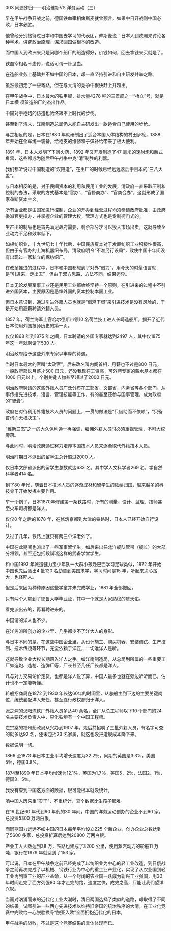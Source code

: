 003 同途殊归——明治维新VS 洋务运动（三）





早在甲午战争开战之前，德国铁血宰相俾斯麦就曾预言，如果中日开战则中国必败，日本必胜。

他曾经分别接待过日本和中国去学习的代表团，俾斯麦说：日本人到欧洲来讨论各种学术，讲究政治原理，谋求回国做根本的改造。

而中国人到欧洲来只是问哪个船厂的船造得好，价钱如何，回去拿钱来买就是了。

铁血宰相名不虚传，说话可谓一针见血。

在造船业务上基础并不如中国的日本，却一直坚持引进和自主研发并举之路。

虽然最初走了一些弯路，但在与大清的竞争中很快赶上并超出。

在甲午战争中，日本最大的铁甲舰，排水量4278 吨的三景舰之一“桥立”号，就是日本横
须贺造船厂的杰出作品。

中国对于枪炮的仿造也始终跟不上时代的步伐。

甚至到了清末，江南制造总局仍未能自主研发出一款适合自己使用的步枪。

与之相反的是，日本在1880 年就研制出了适合本国人体结构的村田步枪，1888 年开始在全军统一装备，给枪支的维修和子弹补给带来了极大便利。

1891 年，日本人发明了下濑火药，1892 年又开发制造了47 毫米的速射炮和新式鱼雷，这些都成为随后甲午战争中克“清”制胜的利器。

我们都听说过中国制造的“汉阳造”，在出厂的时候已经远远落后于日本的“三八大盖”。

与日本相反的是，对于民间资本的利用和民用工业的发展，清政府一直采取压制和控制的办法，采取的方式基本是“官办”、“官督商办”、“官商合办”，这就形成了国家垄断资本主义。

所有企业都是由国家进行控制，企业的开办到经营过程均须奏请政府批准，由政府委派官吏操办，并掌握企业的管理大权，管理方式也是专制衙门式的。

生产出的制品也是首先满足政府需要，剩余部分才可以投入市场出卖，这就导致企业动力不足和效率低下。

如棉纺织业，十九世纪七十年代后，中国民族资本对于发展纺织工业积极性很高，但由于有官办的上海机器织布局，清政府明令“不准另行设局”，致使中国十年间没有出现过一家私立的棉纺织厂。







在改革推进的过程中，日本和中国都想到了对外“借力”，用今天的时髦语言就是“引进来、走出去”，但由于双方思路、方法不同，结果迥异。

日本无论发展军事工业还是民用工业都始终坚持一个原则，在引进来的过程中不引进外国资本，主要原因是忌惮外国的资本控制本国工业。

但日本意识到，通过引进外籍人员也就是“借鸡下蛋”来引进技术是没有风险的，于是开始用高薪聘请外籍人员。

1857 年，荷兰海军士官哈尔德斯带领10 名荷兰技工进人长崎造船所，揭开了近代日本使用外国技师历史的第一页。

仅仅1868 年到1875 年之间，日本聘请的外国专家就达到2497 人，其中仅1875 年这一年就聘请了530 人。

明治政府给予这些外来专家以丰厚的待遇。

当时日本最大的官叫“太政官”，后来改名叫内阁首相，月薪也不过是800 日元，一般政府部长月薪才500 日元，还没我现在工资高，可外聘专家的薪水基本都在1000 日元以上，个别关键人物甚至超过了2000 日元。

明治政府聘请的这些外籍人员广泛分布在工部省、文部省、内务省等各个部门，从事传授先进技术、语言、管理技能等工作，有的甚至还参与国事管理，成为政府的“智囊”。

政府在对待利用外籍技术人员的问题上，一贯的做法是“只借助而不依赖”，“只备咨询而无权决策”。

“维新三杰”之一的大久保利通一再强调，雇佣外籍人员时必须重视管理，不可大权旁落。

与此同时，明治政府通过努力培养本国技术人员来逐渐取代外籍技术人员。

明治时期日本派出的留学生总计超过2000 人。

仅日本文部省派出的留学生总数就达683 名，其中学人文科学者269 名，学自然科学者414 名。

到了80 年代，随着日本技术人员的逐渐成材和留学生的陆续归国，越来越多的科技骨干开始发挥主要作用。

举一个例子，日本1870年修建第一条铁路时，所有的测量、设计、监理、技师甚至火车司机都是洋人。

仅仅8 年之后的1878 年，在修筑京都到大津的铁路时，日本人已经开始自行设计。

又过了几年，铁路上就只有两三个洋老外了。

中国在此期间也派出了一些军事留学生，如后来出任北洋舰队管带（舰长）的大部分将领，甚至还包括段祺瑞这样的武备学堂学生。

和中国1993 年派遣健力宝少年队一大群小孩赴巴西学习足球类似，1872 年开始中国也先后派出4 批120 名幼童到美国求学，学习时间是15 年，听起来决心蛮大，也怪吓人。

但是后来因为种种原因这些学童并未完成学业，1881 年全部撤回。

只有两个人拿到了耶鲁大学毕业证，其中一个就是大家熟稔的詹天佑。



看完派出去的，再看聘进来的。

中国请的洋人也不少。

在洋务派所创办的企业里，几乎都少不了洋大人的身影。

与日本不同的是，在这些中国企业里，从设计施工、购买机器、安装调试、生产控制、技术传授等环节，完全依赖于洋匠，一切唯洋人是听。

这就导致企业大权长期落入洋人之手。如江南制造局，从总局到所属的一些重要工厂如造炮、造枪、造弹厂等，厂长甚至几任厂长都是洋人。

凡与对方交易论价定货，也都是洋人说了算，中国人最多也就在旁边听听而已，估计也不一定能听懂。

轮船招商局在1872 到1930 年长达60年的时间里，从总船主到下边的主要关键岗位，统统雇配洋人充任，甚至连行政权都归于洋人。

张之洞的汉阳炼铁厂外籍人员多达40 余名，全厂从总工程师以下10 个部门的24名主要技术负责人中，只化铁炉有一个中国工程师。

左宗棠的福州船政局从兴办到1907 年，先后共招聘了三批外籍人员，有名字可查的就多达92 名，还未包括23 名家属，就这也没把造舰成本降下来。

数据说明一切。

1866 至1873 年日本工业平均增长速度为32.2％，同期的英国是3.3%，美国5％，德国3.8%。

1874至1890 年日本平均增速为12.1%，英国为1.7％，美国5．2％，法国2．1％，德国3．5％。

我没有查到中国这方面的数据，很可能根本就没统计。

咱中国人历来重“实干”，不重统计，查个数据比生孩子都难。

在19 世纪60 年代到90 年代的30 年间，中国的洋务运动创办的企业不到60 家，总投资5300 万两白银。

而同期国力远远不如中国的日本每年平均设立225 个新企业，创办企业总数达到了5600 多家，总投资折算后达到20800 万两白银。

产业工人人数达到38 万，铁路也建成了3200 公里，使用蒸汽动力的轮船11 万吨，银行在1979 年就达到了153 家。



可以说，日本在甲午战争之前已经完成了以纺织业为中心的轻工业改造，到日俄战争之前再次完成了以机械、钢铁行业为中心的重工业产业化，实现了从农业国到轻工业再到重工业的产业革命，从一个封闭的农业国一跃成为新兴工业强国，用30 年时间走完了西方列强80 年才走完的路，速度之快，成效之高，只能让我们望洋兴叹。

当面对汹涌而来的近代化工业大潮时，清日两国选择了类似的道路，却取得了不同的结果。试图引进一些西方先进技术以维持旧帝国的统治秩序的大清，在工业化竞赛中完败给一心脱胎换骨“脱亚入欧”全面拥抱近代化的日本。

甲午战争的战败，不过是这个竞赛结果的具体体现而已。


